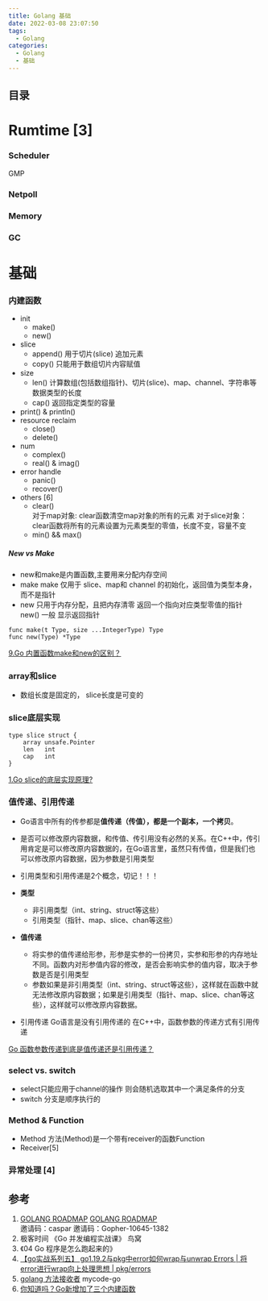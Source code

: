 ```yaml
---
title: Golang 基础
date: 2022-03-08 23:07:50
tags:
  - Golang
categories:
  - Golang
  - 基础
---
```


<p></p>
<!-- more -->



## 目录
<!-- toc -->

# Rumtime [3]
### Scheduler
GMP
### Netpoll
### Memory
### GC

# 基础
### 内建函数
+ init
  - make()
  - new()
+ slice  
  - append()
    用于切片(slice) 追加元素
  - copy()
    只能用于数组切片内容赋值
+ size 
  - len()
   计算数组(包括数组指针)、切片(slice)、map、channel、字符串等数据类型的长度
  - cap()
   返回指定类型的容量
+ print() & println()
+ resource reclaim
  - close()
  - delete()
+ num
  - complex()
  - real() & imag()
+ error handle
  - panic()
  - recover()
+ others [6]
  - clear()   
   对于map对象: clear函数清空map对象的所有的元素
   对于slice对象： clear函数将所有的元素设置为元素类型的零值，长度不变，容量不变
  - min()  &&  max()

##### New vs Make
+ new和make是内置函数,主要用来分配内存空间
+ make
  make 仅用于 slice、map和 channel 的初始化，返回值为类型本身，而不是指针
+ new 
    只用于内存分配，且把内存清零
    返回一个指向对应类型零值的指针
    new() 一般 显示返回指针

```Golang
func make(t Type, size ...IntegerType) Type 
func new(Type) *Type 
```

[9.Go 内置函数make和new的区别？](https://www.golangroadmap.com/class/gointerview/1-9.html)

### array和slice
+ 数组长度是固定的， slice长度是可变的 
  
### slice底层实现

```Golang
type slice struct {
    array unsafe.Pointer
    len   int
    cap   int
}
```

[1.Go slice的底层实现原理?](https://www.golangroadmap.com/class/gointerview/2-1.html)


### 值传递、引用传递
+ Go语言中所有的传参都是**值传递（传值），都是一个副本，一个拷贝**。
+ 是否可以修改原内容数据，和传值、传引用没有必然的关系。在C++中，传引用肯定是可以修改原内容数据的，在Go语言里，虽然只有传值，但是我们也可以修改原内容数据，因为参数是引用类型
+ 引用类型和引用传递是2个概念，切记！！！

+ **类型**
  + 非引用类型（int、string、struct等这些）
  + 引用类型（指针、map、slice、chan等这些）

+ **值传递**
  - 将实参的值传递给形参，形参是实参的一份拷贝，实参和形参的内存地址不同。函数内对形参值内容的修改，是否会影响实参的值内容，取决于参数是否是引用类型
  - 参数如果是非引用类型（int、string、struct等这些），这样就在函数中就无法修改原内容数据；如果是引用类型（指针、map、slice、chan等这些），这样就可以修改原内容数据。  
+ 引用传递
  Go语言是没有引用传递的 
  在C++中，函数参数的传递方式有引用传递

[Go 函数参数传递到底是值传递还是引用传递？](https://www.golangroadmap.com/class/gointerview/1-7.html)  

###  select vs. switch  
+ select只能应用于channel的操作
  则会随机选取其中一个满足条件的分支
+ switch 分支是顺序执行的

### Method &  Function
+ Method
方法(Method)是一个带有receiver的函数Function
+ Receiver[5]

### 异常处理 [4]

## 参考
1. [GOLANG ROADMAP](https://www.golangroadmap.com/class/gointerview/)
    [GOLANG ROADMAP](https://www.golangroadmap.com/)  
    邀请码：caspar 
    邀请码：Gopher-10645-1382
2. 极客时间 《Go 并发编程实战课》  鸟窝
3. 《04 Go 程序是怎么跑起来的》
4. [【go实战系列五】 go1.19.2与pkg中error如何wrap与unwrap Errors | 将error进行wrap向上处理思想 | pkg/errors](https://blog.csdn.net/wanglei19891210/article/details/128092331)
5. [golang 方法接收者](https://zhuanlan.zhihu.com/p/522568859)  mycode-go
6. [你知道吗？Go新增加了三个内建函数 ](https://colobu.com/2023/05/28/go1-21-whats-new-builtin/)





